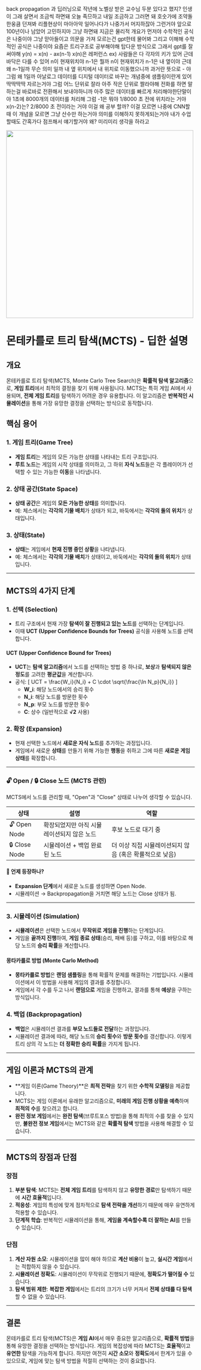 back propagation 과 딥러닝으로 작년에 노벨상 받은 교수님 두분 있다고 했지? 인생이 그래 살면서 조금씩 하면돼 오늘 족므하고 내일 조금하고 그러면 돼 호숫가에 조약돌 한웅큼 던져봐 리플현상이 마아아악 일어나다가 나중가서 머지하잖아 그런거야
앞으로 100년이나 남았어 고민하지마 그냥 하면돼 지금은 물리적 개요가 먼저야 수학적인 공식은 나중이야 그냥 맏아들이고 의문을 가져 모르는건 gpt한테 물어봐 그리고 이해해 수학적인 공식은 나중이야 요즘은 트리구조로 공부해야해 탑다운 방식으로 그래서 gpt를 잘써야해
y(n) = x(n) - ax(n-1)
x(n)은 레퍼런스
ex) 사람들은 다 각자의 키가 있어 근데 바닥은 다를 수 있어 n이 현재위치야 n-1은 뭘까 n이 현재위치가 n-1은 내 옆이야 근데 왜 n-1일까 무슨 의미 일까 내 옆 위치에서 내 위치로 이동했으니까 과거란 뜻으로 - 야 그럼 왜 1일까
아날로그 데이터를 디지털 데이터로 바꾸는 개념중에 샘플링이란게 있어 딱딱딱딱 자르는거야 그럼 어느 단위로 잘라 아주 작은 단위로 짤라야해 전화를 하면 말하는걸 바로바로 전환해서 보내야하니까 아주 많은 데이터를 빠르게 처리해야한단말이야
1초에 8000개의 데이터를 처리해 그럼 -1은 뭐야 1/8000 초 전에 위치라는 거야
x(n-2)는? 2/8000 초 전이라는 거야
이걸 왜 공부 할까? 이걸 모르면 나중에 CNN할때 이 개념을 모르면 그냥 산수만 하는거야 의미를 이해하지 못하게되는거야
내가 수업할때도 간혹가다 점프해서 얘기할거야 왜? 미리미리 생각을 하라고

<img src="https://github.com/user-attachments/assets/7dc61d31-d9ee-4c75-9866-704a1dabf61e" width="500"> 



# 몬테카를로 트리 탐색(MCTS) - 딥한 설명

## 개요
몬테카를로 트리 탐색(MCTS, Monte Carlo Tree Search)은 **확률적 탐색 알고리즘**으로, **게임 트리**에서 최적의 결정을 찾기 위해 사용됩니다. MCTS는 특히 게임 AI에서 사용되며, **전체 게임 트리**를 탐색하기 어려운 경우 유용합니다. 이 알고리즘은 **반복적인 시뮬레이션**을 통해 가장 유망한 결정을 선택하는 방식으로 동작합니다.

## 핵심 용어

### 1. 게임 트리(Game Tree)
- **게임 트리**는 게임의 모든 가능한 상태를 나타내는 트리 구조입니다.
- **루트 노드**는 게임의 시작 상태를 의미하고, 그 하위 **자식 노드**들은 각 플레이어가 선택할 수 있는 가능한 **이동**을 나타냅니다.
  
### 2. 상태 공간(State Space)
- **상태 공간**은 게임의 **모든 가능한 상태**를 의미합니다.
- 예: 체스에서는 **각각의 기물 배치**가 상태가 되고, 바둑에서는 **각각의 돌의 위치**가 상태입니다.

### 3. 상태(State)
- **상태**는 게임에서 **현재 진행 중인 상황**을 나타냅니다. 
- 예: 체스에서는 **각각의 기물 배치**가 상태이고, 바둑에서는 **각각의 돌의 위치**가 상태입니다.

---

## MCTS의 4가지 단계

### 1. 선택 (Selection)
- 트리 구조에서 현재 가장 **탐색이 잘 진행되고 있는 노드**를 선택하는 단계입니다.
- 이때 **UCT (Upper Confidence Bounds for Trees)** 공식을 사용해 노드를 선택합니다.

#### UCT (Upper Confidence Bound for Trees)
- **UCT**는 **탐색 알고리즘**에서 노드를 선택하는 방법 중 하나로, **보상**과 **탐색되지 않은 정도**를 고려한 **평균값**을 계산합니다.
- 공식:
  \[
  UCT = \frac{W_i}{N_i} + C \cdot \sqrt{\frac{\ln N_p}{N_i}}
  \]
  - **W_i**: 해당 노드에서의 승리 횟수
  - **N_i**: 해당 노드를 방문한 횟수
  - **N_p**: 부모 노드를 방문한 횟수
  - **C**: 상수 (일반적으로 **√2** 사용)

### 2. 확장 (Expansion)
- 현재 선택한 노드에서 **새로운 자식 노드**를 추가하는 과정입니다.
- 게임에서 새로운 **상태**를 만들기 위해 가능한 **행동**을 취하고 그에 따른 **새로운 게임 상태**를 확장합니다.

----------

### 🔓 Open / 🔒 Close 노드 (MCTS 관련)

MCTS에서 노드를 관리할 때, "Open"과 "Close" 상태로 나누어 생각할 수 있습니다.

| 상태 | 설명 | 역할 |
|------|------|------|
| 🔓 Open Node | 확장되었지만 아직 시뮬레이션되지 않은 노드 | 후보 노드로 대기 중 |
| 🔒 Close Node | 시뮬레이션 + 백업 완료된 노드 | 더 이상 직접 시뮬레이션되지 않음 (혹은 확률적으로 낮음) |

#### 📌 언제 등장하나?
- **Expansion 단계**에서 새로운 노드를 생성하면 Open Node.
- 시뮬레이션 → Backpropagation을 거치면 해당 노드는 Close 상태가 됨.

-------------

### 3. 시뮬레이션 (Simulation)
- **시뮬레이션**은 선택한 노드에서 **무작위로 게임을 진행**하는 단계입니다.
- 게임을 **끝까지 진행**하여, **게임 종료 상태**(승리, 패배 등)를 구하고, 이를 바탕으로 해당 노드의 **승리 확률**을 계산합니다.

#### 몽타카를로 방법 (Monte Carlo Method)
- **몽타카를로 방법**은 **랜덤 샘플링**을 통해 확률적 문제를 해결하는 기법입니다. 시뮬레이션에서 이 방법을 사용해 게임의 결과를 추정합니다.
- 게임에서 각 수를 두고 나서 **랜덤으로** 게임을 진행하고, 결과를 통해 **예상**을 구하는 방식입니다.

### 4. 백업 (Backpropagation)
- **백업**은 시뮬레이션 결과를 **부모 노드들로 전달**하는 과정입니다.
- 시뮬레이션 결과에 따라, 해당 노드의 **승리 횟수**와 **방문 횟수**를 갱신합니다. 이렇게 트리 상의 각 노드는 **더 정확한 승리 확률**을 가지게 됩니다.

---

## 게임 이론과 MCTS의 관계
- **게임 이론(Game Theory)**은 **최적 전략**을 찾기 위한 **수학적 모델링**을 제공합니다.
- MCTS는 게임 이론에서 유래한 알고리즘으로, **미래의 게임 진행 상황을 예측**하며 **최적의 수**를 찾으려고 합니다.
- **완전 정보 게임**에서는 **완전 탐색**(브루트포스 방법)을 통해 최적의 수를 찾을 수 있지만, **불완전 정보 게임**에서는 MCTS와 같은 **확률적 탐색** 방법을 사용해 해결할 수 있습니다.

---

## MCTS의 장점과 단점

### 장점
1. **부분 탐색**: MCTS는 **전체 게임 트리**를 탐색하지 않고 **유망한 경로**만 탐색하기 때문에 **시간 효율적**입니다.
2. **적응성**: 게임의 특성에 맞게 점차적으로 **탐색 전략을 개선**하기 때문에 매우 유연하게 적용할 수 있습니다.
3. **단계적 학습**: 반복적인 시뮬레이션을 통해, **게임을 계속할수록 더 잘하는 AI**를 만들 수 있습니다.

### 단점
1. **계산 자원 소모**: 시뮬레이션을 많이 해야 하므로 **계산 비용**이 높고, **실시간 게임**에서는 적합하지 않을 수 있습니다.
2. **시뮬레이션 정확도**: 시뮬레이션이 무작위로 진행되기 때문에, **정확도가 떨어질 수** 있습니다.
3. **탐색 범위 제한**: **복잡한 게임**에서는 트리의 크기가 너무 커져서 **전체 상태를 다 탐색**할 수 없을 수 있습니다.

---

## 결론
몬테카를로 트리 탐색(MCTS)은 **게임 AI**에서 매우 중요한 알고리즘으로, **확률적 방법**을 통해 유망한 결정을 선택하는 방식입니다. 게임의 복잡성에 따라 MCTS는 **효율적**이고 **유연한** 탐색을 가능하게 합니다. 하지만 여전히 **시간 소모**와 **정확도**에서 한계가 있을 수 있으므로, 게임에 맞는 탐색 방법을 적절히 선택하는 것이 중요합니다.
